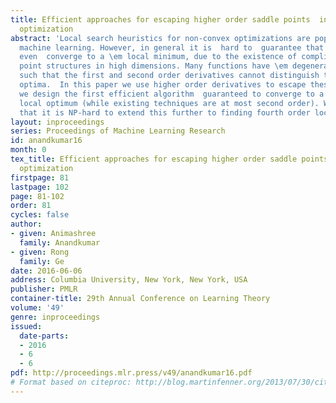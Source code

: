 ```yaml
---
title: Efficient approaches for escaping higher order saddle points  in non-convex
  optimization
abstract: 'Local search heuristics for non-convex optimizations are popular   in applied
  machine learning. However, in general it is  hard to  guarantee that such algorithms
  even  converge to a \em local minimum, due to the existence of complicated saddle
  point structures in high dimensions. Many functions have \em degenerate saddle points
  such that the first and second order derivatives cannot distinguish them with local
  optima.  In this paper we use higher order derivatives to escape these saddle points:
  we design the first efficient algorithm  guaranteed to converge to a third order
  local optimum (while existing techniques are at most second order). We also show
  that it is NP-hard to extend this further to finding fourth order local optima.'
layout: inproceedings
series: Proceedings of Machine Learning Research
id: anandkumar16
month: 0
tex_title: Efficient approaches for escaping higher order saddle points  in non-convex
  optimization
firstpage: 81
lastpage: 102
page: 81-102
order: 81
cycles: false
author:
- given: Animashree
  family: Anandkumar
- given: Rong
  family: Ge
date: 2016-06-06
address: Columbia University, New York, New York, USA
publisher: PMLR
container-title: 29th Annual Conference on Learning Theory
volume: '49'
genre: inproceedings
issued:
  date-parts:
  - 2016
  - 6
  - 6
pdf: http://proceedings.mlr.press/v49/anandkumar16.pdf
# Format based on citeproc: http://blog.martinfenner.org/2013/07/30/citeproc-yaml-for-bibliographies/
---
```

